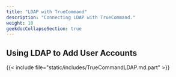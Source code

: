 ```yaml
---
title: "LDAP with TrueCommand"
description: "Connecting LDAP with TrueCommand."
weight: 10
geekdocCollapseSection: true
---
```


## Using LDAP to Add User Accounts

{{< include file="static/includes/TrueCommandLDAP.md.part" >}}
